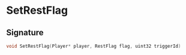 # SetRestFlag

## Signature

```cpp
void SetRestFlag(Player* player, RestFlag flag, uint32 triggerId)
```
